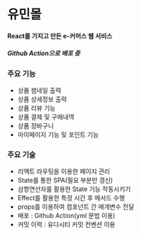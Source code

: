 <h1>유민몰</h1>
<h4>React를 가지고 만든 e-커머스 웹 서비스</h4>
<h5>Github Action으로 배포 중</h5>

<h3>주요 기능</h3>

<ul>
  <li>상품 썸네일 출력</li>
  <li>상품 상세정보 출력</li>
  <li>상품 리뷰 기능</li>
  <li>상품 결제 및 구매내역</li>
  <li>상품 장바구니</li>
  <li>마이페이지 기능 및 포인트 기능</li>
</ul>

<h3>주요 기술</h3>

<ul>
  <li>리액트 라우팅을 이용한 페이지 관리</li>
  <li>State를 통한 SPA(필요 부분만 갱신)</li>
  <li>삼항연산자를 활용한 State 기능 작동시키기</li>
  <li>Effect를 활용한 특정 시간 후 메서드 수행</li>
  <li>props를 이용하여 컴포넌트 간 매개변수 전달</li>
  <li>배포 : Github Action(yml 문법 이용)</li>  
  <li>커밋 이력 : 유다시티 커밋 컨벤션 이용</li>
</ul>

